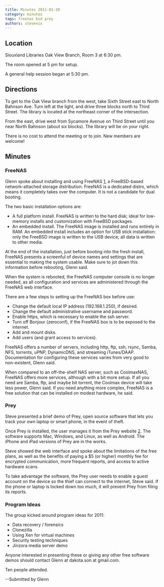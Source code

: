 ```yaml
---
title: Minutes 2011-01-20
category: minutes
tags: freenas bsd prey
authors: stevenix
---
```


## Location

Siouxland Libraries Oak View Branch, Room 3 at 6:30 pm.

The room opened at 5 pm for setup.

A general help session began at 5:30 pm.

## Directions

To get to the Oak View branch from the west, take Sixth Street east to
North Bahnson Ave. Turn left at the light, and drive three blocks north
to Third Street. The library is located at the northeast corner of the
intersection.

From the east, drive west from Sycamore Avenue on Third Street until you
near North Bahnson (about six blocks). The library will be on your
right.

There is no cost to attend the meeting or to join. New members are
welcome!

## Minutes

### FreeNAS

Glenn spoke about installing and using FreeNAS [1](http://freenas.org),
a FreeBSD-based network-attached storage distribution. FreeNAS is a
dedicated distro, which means it completely takes over the computer. It
is not a candidate for dual booting.

The two basic installation options are:

- A full platform install. FreeNAS is written to the hard disk; ideal
  for low-memory installs and customization with FreeBSD packages.
- An embedded install. The FreeNAS image is installed and runs
  entirely in RAM. An embedded install includes an option for USB
  stick installation: only the FreeBSD image is written to the USB
  device; all data is written to other media.

At the end of the installation, just before booting into the fresh
install, FreeNAS presents a screenful of device names and settings that
are essential to making the system usable. Make sure to jot down this
information before rebooting, Glenn said.

When the system is rebooted, the FreeNAS computer console is no longer
needed, as all configuration and services are administered through the
FreeNAS web interface.

There are a few steps to setting up the FreeNAS box before use:

- Change the default local IP address (192.168.1.250), if desired.
- Change the default administrative username and password.
- Enable https, which is necessary to enable the ssh server.
- Turn off Bonjour (zeroconf), if the FreeNAS box is to be exposed to
  the internet.
- Add and mount disks.
- Add users (and grant access to services).

FreeNAS offers a number of servers, including http, ftp, ssh, rsync,
Samba, NFS, torrents, uPNP, DynamicDNS, and streaming iTunes/DAAP.
Documentation for configuring these services varies from very good to
non-existent, Glenn said.

When compared to an off-the-shelf NAS server, such as CoolmaxNAS,
FreeNAS offers more services, although with a bit more setup. If all you
need are Samba, ftp, and maybe bit torrent, the Coolmax device will take
less power, Glenn said. If you need anything more complex, FreeNAS is a
free solution that can be installed on modest hardware, he said.

### Prey

Steve presented a brief demo of Prey, open source software that lets you
track your own laptop or smart phone, in the event of theft.

Once Prey is installed, the user manages it from the Prey website
[2](http://preyproject.com). The software supports Mac, Windows, and
Linux, as well as Android. The iPhone and iPad versions of Prey are in
the works.

Steve showed the web interface and spoke about the limitations of the
free plans, as well as the benefits of paying a \$5 (or higher) monthly
fee for encrypted communication, more frequent reports, and access to
active hardware scans.

To take advantage the software, the Prey user needs to enable a guest
account on the device so the thief can connect to the internet, Steve
said. If the phone or laptop is locked down too much, it will prevent
Prey from filing its reports.

### Program Ideas

The group kicked around program ideas for 2011:

- Data recovery / forensics
- Clonezilla
- Using Xen for virtual machines
- Security testing techniques
- Jinzora media server demo

Anyone interested in presenting these or giving any other free software
demos should contact Glenn at dakota.son at gmail.com.

Ten people attended.

--Submitted by Glenn
